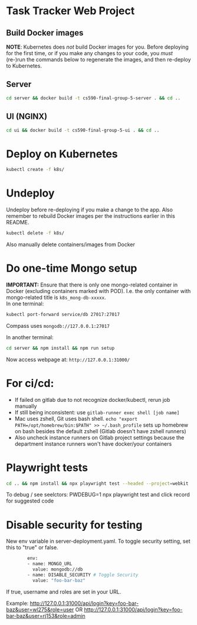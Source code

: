 # Task Tracker Web Project

## Build Docker images

**NOTE**: Kubernetes does *not* build Docker images for you. Before deploying for the first time, or if you make any changes to your code, you *must* (re-)run the commands below to regenerate the images, and then re-deploy to Kubernetes.

## Server
```bash
cd server && docker build -t cs590-final-group-5-server . && cd ..
```

## UI (NGINX)
```bash
cd ui && docker build -t cs590-final-group-5-ui . && cd ..
```

# Deploy on Kubernetes

```bash
kubectl create -f k8s/
```

# Undeploy

Undeploy before re-deploying if you make a change to the app. Also remember to rebuild Docker images per the instructions earlier in this README.

```bash
kubectl delete -f k8s/
```
Also manually delete containers/images from Docker

# Do one-time Mongo setup

**IMPORTANT:** Ensure that there is only one mongo-related container in Docker (excluding containers marked with POD). I.e. the only container with mongo-related title is `k8s_mong-db-xxxxx`.   
In one terminal:
```bash
kubectl port-forward service/db 27017:27017
```
Compass uses `mongodb://127.0.0.1:27017`

In another terminal:

```bash
cd server && npm install && npm run setup
```
Now access webpage at:
`http://127.0.0.1:31000/`

# For ci/cd:
- If failed on gitlab due to not recognize docker/kubectl, rerun job manually
- If still being inconsistent: use `gitlab-runner exec shell [job name]`
- Mac uses zshell, Git uses bash shell. `echo "export PATH=/opt/homebrew/bin:$PATH" >> ~/.bash_profile` sets up homebrew on bash besides the default zshell (Gitlab doesn't have zshell runners)
- Also uncheck instance runners on Gitlab project settings because the department instance runners won't have docker/your containers

# Playwright tests

```bash
cd .. && npm install && npx playwright test --headed --project=webkit
```
To debug / see seelctors: PWDEBUG=1 npx playwright test and click record for suggested code

# Disable security for testing
New env variable in server-deployment.yaml. To toggle security setting, set this to "true" or false.
```bash
        env:
        - name: MONGO_URL
          value: mongodb://db
        - name: DISABLE_SECURITY # Toggle Security
          value: "foo-bar-baz"
```
If true, username and roles are set in your URL.

Example:
http://127.0.0.1:31000/api/login?key=foo-bar-baz&user=wl275&role=user OR
http://127.0.0.1:31000/api/login?key=foo-bar-baz&user=rj153&role=admin
